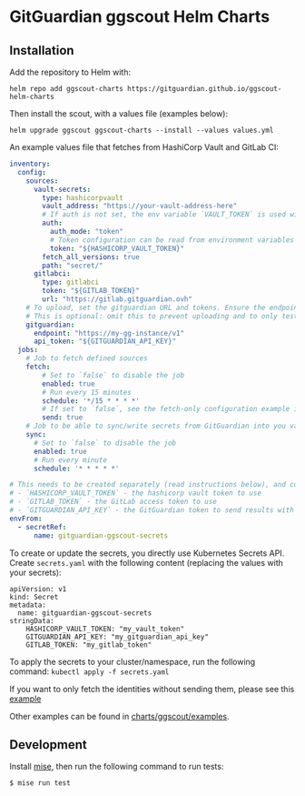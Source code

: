 # GitGuardian ggscout Helm Charts

## Installation

Add the repository to Helm with:

```shell
helm repo add ggscout-charts https://gitguardian.github.io/ggscout-helm-charts
```

Then install the scout, with a values file (examples below):

```shell
helm upgrade ggscout ggscout-charts --install --values values.yml
```

An example values file that fetches from HashiCorp Vault and GitLab CI:

```yaml
inventory:
  config:
    sources:
      vault-secrets:
        type: hashicorpvault
        vault_address: "https://your-vault-address-here"
        # If auth is not set, the env variable `VAULT_TOKEN` is used with a `token` auth_mode
        auth:
          auth_mode: "token"
          # Token configuration can be read from environment variables like so:
          token: "${HASHICORP_VAULT_TOKEN}"
        fetch_all_versions: true
        path: "secret/"
      gitlabci:
        type: gitlabci
        token: "${GITLAB_TOKEN}"
        url: "https://gitlab.gitguardian.ovh"
    # To upload, set the gitguardian URL and tokens. Ensure the endpoint path ends with /v1
    # This is optional: omit this to prevent uploading and to only test collection.
    gitguardian:
      endpoint: "https://my-gg-instance/v1"
      api_token: "${GITGUARDIAN_API_KEY}"
  jobs:
    # Job to fetch defined sources
    fetch:
        # Set to `false` to disable the job
        enabled: true
        # Run every 15 minutes
        schedule: '*/15 * * * *'
        # If set to `false`, see the fetch-only configuration example in charts/ggscout/examples/fetch_only
        send: true
    # Job to be able to sync/write secrets from GitGuardian into you vault
    sync:
      # Set to `false` to disable the job
      enabled: true
      # Run every minute
      schedule: '* * * * *'

# This needs to be created separately (read instructions below), and contain the following keys:
# - `HASHICORP_VAULT_TOKEN` - the hashicorp vault token to use
# - `GITLAB_TOKEN` - the GitLab access token to use
# - `GITGUARDIAN_API_KEY` - the GitGuardian token to send results with
envFrom:
  - secretRef:
      name: gitguardian-ggscout-secrets
```

To create or update the secrets, you directly use Kubernetes Secrets API.
Create `secrets.yaml` with the following content (replacing the values with your secrets):

```
apiVersion: v1
kind: Secret
metadata:
  name: gitguardian-ggscout-secrets
stringData:
    HASHICORP_VAULT_TOKEN: "my_vault_token"
    GITGUARDIAN_API_KEY: "my_gitguardian_api_key"
    GITLAB_TOKEN: "my_gitlab_token"
```

To apply the secrets to your cluster/namespace, run the following command: `kubectl apply -f secrets.yaml`

If you want to only fetch the identities without sending them, please see this [example](charts/ggscout/examples/fetch_only)

Other examples can be found in [charts/ggscout/examples](charts/ggscout/examples).

## Development

Install [mise](https://mise.jdx.dev/), then run the following command to run tests:

```shell
$ mise run test
```
